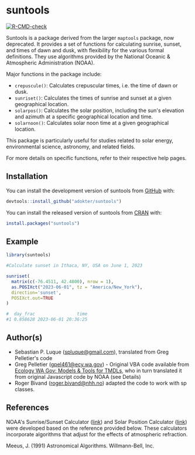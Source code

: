 
# suntools

<!-- badges: start -->
[![R-CMD-check](https://github.com/adokter/suntools/actions/workflows/R-CMD-check.yaml/badge.svg)](https://github.com/adokter/suntools/actions/workflows/R-CMD-check.yaml)
<!-- badges: end -->

Suntools is a package derived from the larger `maptools` package, now deprecated. It provides a set of functions
for calculating sunrise, sunset, and times of dawn and dusk, with flexibility for the various formal definitions. They use algorithms provided by the National Oceanic & Atmospheric Administration (NOAA).


Major functions in the package include:
* `crepuscule()`: Calculates crepuscular times, i.e. the time of dawn or dusk.
* `sunriset()`: Calculates the times of sunrise and sunset at a given geographical location. 
* `solarpos()`: Calculates the solar position, including the sun's elevation and azimuth at a 
specific geographical location and time.
* `solarnoon()`: Calculates solar noon time at a given geographical location.

This package is particularly useful for studies related to solar energy,
environmental science, astronomy, and related fields.

For more details on specific functions, refer to their respective help pages.

## Installation

You can install the development version of suntools from [GitHub](https://github.com/) with:

``` r
devtools::install_github("adokter/suntools")
```

You can install the released version of suntools from [CRAN](https://CRAN.R-project.org/) with:

``` r
install.packages("suntools")
```

## Example

``` r
library(suntools)

#Calculate sunset in Ithaca, NY, USA on June 1, 2023

sunriset(
  matrix(c(-76.4511, 42.4800), nrow = 1),
  as.POSIXct("2023-06-01", tz = "America/New_York"),
  direction='sunset',
  POSIXct.out=TRUE
)

#  day_frac                time
#1 0.858628 2023-06-01 20:36:25

```

## Author(s)

- Sebastian P. Luque ([spluque@gmail.com](mailto:spluque@gmail.com)), translated from Greg Pelletier's code    
- Greg Pelletier ([gpel461@ecy.wa.gov](mailto:gpel461@ecy.wa.gov)) - Original VBA code available from [Ecology WA Gov: Models & Tools for TMDLs](https://ecology.wa.gov/Research-Data/Data-resources/Models-spreadsheets/Modeling-the-environment/Models-tools-for-TMDLs), who in turn translated it from original Javascript code by NOAA (see Details)   
- Roger Bivand ([roger.bivand@nhh.no](mailto:roger.bivand@nhh.no)) adapted the code to work with sp classes.

## References

NOAA's Sunrise/Sunset Calculator ([link](https://gml.noaa.gov/grad/solcalc/sunrise.html)) and Solar Position Calculator ([link](https://gml.noaa.gov/grad/solcalc/azel.html)) were developed based on the reference provided below. These calculators incorporate algorithms that adjust for the effects of atmospheric refraction.

Meeus, J. (1991) Astronomical Algorithms. Willmann-Bell, Inc.